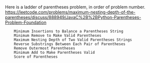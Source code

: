 Here is a ladder of parentheses problem, in order of problem number.
https://leetcode.com/problems/maximum-nesting-depth-of-the-parentheses/discuss/888949/JavaC%2B%2BPython-Parentheses-Problem-Foundation

        Minimum Insertions to Balance a Parentheses String
        Minimum Remove to Make Valid Parentheses
        Maximum Nesting Depth of Two Valid Parentheses Strings
        Reverse Substrings Between Each Pair of Parentheses
        Remove Outermost Parentheses
        Minimum Add to Make Parentheses Valid
        Score of Parentheses
